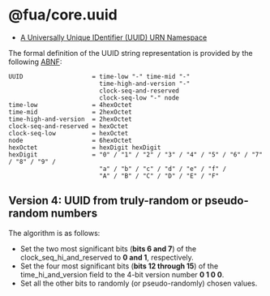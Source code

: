 # @fua/core.uuid

- [A Universally Unique IDentifier (UUID) URN Namespace](https://tools.ietf.org/html/rfc4122)

The formal definition of the UUID string representation 
is provided by the following [ABNF](https://tools.ietf.org/html/rfc2234):

```
UUID                   = time-low "-" time-mid "-"
                         time-high-and-version "-"
                         clock-seq-and-reserved
                         clock-seq-low "-" node
time-low               = 4hexOctet
time-mid               = 2hexOctet
time-high-and-version  = 2hexOctet
clock-seq-and-reserved = hexOctet
clock-seq-low          = hexOctet
node                   = 6hexOctet
hexOctet               = hexDigit hexDigit
hexDigit               = "0" / "1" / "2" / "3" / "4" / "5" / "6" / "7" / "8" / "9" /
                         "a" / "b" / "c" / "d" / "e" / "f" /
                         "A" / "B" / "C" / "D" / "E" / "F"
```

## Version 4: UUID from truly-random or pseudo-random numbers

The algorithm is as follows:

- Set the two most significant bits (__bits 6 and 7__) of the
  clock_seq_hi_and_reserved to __0 and 1__, respectively.
- Set the four most significant bits (__bits 12 through 15__) of the
  time_hi_and_version field to the 4-bit version number __0 1 0 0__.
- Set all the other bits to randomly (or pseudo-randomly) chosen values.
